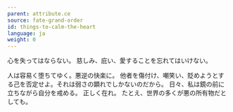 ```yaml
---
parent: attribute.ce
source: fate-grand-order
id: things-to-calm-the-heart
language: ja
weight: 0
---
```


心を失ってはならない。
慈しみ、庇い、愛することを忘れてはいけない。

人は容易く堕ちてゆく。悪逆の快楽に。
他者を傷付け、嘲笑い、貶めようとする己を否定せよ。それは弱さの顕れでしかないのだから。
日々、私は鏡の前に立ちながら自分を戒める。
正しく在れ。
たとえ、世界の多くが悪の所有物だとしても。
